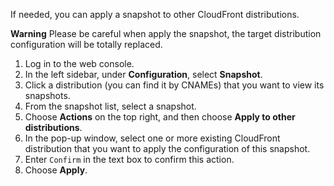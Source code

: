 If needed, you can apply a snapshot to other CloudFront distributions.

**Warning**
Please be careful when apply the snapshot, the target distribution configuration will be totally replaced.

1. Log in to the web console.
2. In the left sidebar, under **Configuration**, select **Snapshot**. 
3. Click a distribution (you can find it by CNAMEs) that you want to view its snapshots.
4. From the snapshot list, select a snapshot.
5. Choose **Actions** on the top right, and then choose **Apply to other distributions**.
6. In the pop-up window, select one or more existing CloudFront distribution that you want to apply the configuration of this snapshot. 
7. Enter `Confirm` in the text box to confirm this action.
8. Choose **Apply**. 

